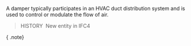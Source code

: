 ﻿A damper typically participates in an HVAC duct distribution system and is used to control or modulate the flow of air.

> HISTORY&nbsp; New entity in IFC4

{ .note}
>